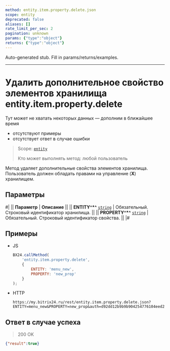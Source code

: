 ```yaml
---
method: entity.item.property.delete.json
scope: entity
deprecated: false
aliases: []
rate_limit_per_sec: 2
pagination: unknown
params: {"type":"object"}
returns: {"type":"object"}
---
```


Auto-generated stub. Fill in params/returns/examples.

---

# Удалить дополнительное свойство элементов хранилища entity.item.property.delete



Тут может не хватать некоторых данных — дополним в ближайшее время







- отсутствуют примеры
- отсутствует ответ в случае ошибки





> Scope: [`entity`](../../../scopes/permissions.md)
>
> Кто может выполнять метод: любой пользователь

Метод  удаляет дополнительные свойства элементов хранилища. Пользователь должен обладать правами на управление (**Х**) хранилищем.

## Параметры

#|
|| **Параметр** | **Описание** ||
|| **ENTITY^*^**
[`string`](../../../data-types.md) | Обязательный. Строковый идентификатор хранилища. ||
|| **PROPERTY^*^**
[`string`](../../../data-types.md) | Обязательный. Строковый идентификатор свойства. ||
|#



## Примеры



- JS

    ```js
    BX24.callMethod(
        'entity.item.property.delete',
        {
            ENTITY: 'menu_new',
            PROPERTY: 'new_prop'
        }
    );
    ```

- HTTP

    ```http
    https://my.bitrix24.ru/rest/entity.item.property.delete.json?ENTITY=menu_new&PROPERTY=new_prop&auth=d92dd12b9b9b904254776104eed2bb76
    ```





## Ответ в случае успеха

> 200 OK
```json
{"result":true}
```
